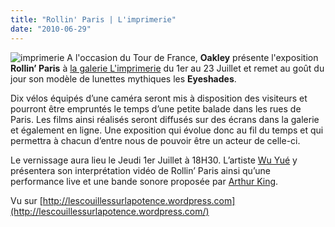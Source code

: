 ```yaml
---
title: "Rollin' Paris | L'imprimerie"
date: "2010-06-29"
---
```


![](http://www.guidoline.com/wp-content/uploads/2010/06/imprimerie.jpg "imprimerie") A l'occasion du Tour de France, **Oakley** présente l'exposition **Rollin’ Paris** à [la galerie L'imprimerie](http://www.galleryimprimerie.com/) du 1er au 23 Juillet et remet au goût du jour son modèle de lunettes mythiques les **Eyeshades**.

Dix vélos équipés d’une caméra seront mis à disposition des visiteurs et pourront être empruntés le temps d’une petite balade dans les rues de Paris. Les films ainsi réalisés seront diffusés sur des écrans dans la galerie et également en ligne. Une exposition qui évolue donc au fil du temps et qui permettra à chacun d’entre nous de pouvoir être un acteur de celle-ci.

Le vernissage aura lieu le Jeudi 1er Juillet à 18H30. L’artiste [Wu Yué](http://www.5lunes.net/) y présentera son interprétation vidéo de Rollin’ Paris ainsi qu’une performance live et une bande sonore proposée par [Arthur King](http://www.myspace.com/arthurking1).

Vu sur [http://lescouillessurlapotence.wordpress.com](http://lescouillessurlapotence.wordpress.com/)
